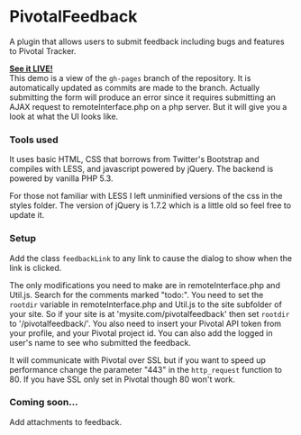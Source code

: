 PivotalFeedback
===============

A plugin that allows users to submit feedback including bugs and features to Pivotal Tracker.

[**See it LIVE!**](http://bruffridge.github.com/PivotalFeedback)<br />
This demo is a view of the `gh-pages` branch of the repository. It is automatically updated as commits are made to the branch.
Actually submitting the form will produce an error since it requires submitting an AJAX request to remoteInterface.php on a php server. But it will give you a look at what the UI looks like.

### Tools used

It uses basic HTML, CSS that borrows from Twitter's Bootstrap and compiles with LESS, and javascript powered by jQuery. The backend is powered by vanilla PHP 5.3.

For those not familiar with LESS I left unminified versions of the css in the styles folder. The version of jQuery is 1.7.2 which is a little old so feel free to update it.

### Setup

Add the class ```feedbackLink``` to any link to cause the dialog to show when the link is clicked.

The only modifications you need to make are in remoteInterface.php and Util.js. Search for the comments marked "todo:". You need to set the ```rootdir``` variable in remoteInterface.php and Util.js to the site subfolder of your site. So if your site is at 'mysite.com/pivotalfeedback' then set ```rootdir``` to '/pivotalfeedback/'. You also need to insert your Pivotal API token from your profile, and your Pivotal project id. You can also add the logged in user's name to see who submitted the feedback.

It will communicate with Pivotal over SSL but if you want to speed up performance change the parameter "443" in the ```http_request``` function to 80. If you have SSL only set in Pivotal though 80 won't work.

### Coming soon...

Add attachments to feedback.
